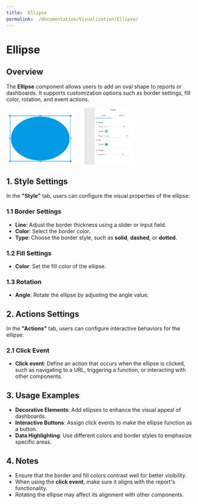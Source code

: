 ```yaml
---
title:  Ellipse
permalink:  /documentation/Visualization/Ellipse/
---
```


# **Ellipse**

## **Overview**

The **Ellipse** component allows users to add an oval shape to reports or dashboards. It supports customization options such as border settings, fill color, rotation, and event actions.

<div align="left"><img src="./../images/image-20250319132445050.png"  width="66%" /></div>

## **1. Style Settings**

In the **"Style"** tab, users can configure the visual properties of the ellipse:

### **1.1 Border Settings**

- **Line**: Adjust the border thickness using a slider or input field.
- **Color**: Select the border color.
- **Type**: Choose the border style, such as **solid**, **dashed**, or **dotted**.

### **1.2 Fill Settings**

- **Color**: Set the fill color of the ellipse.

### **1.3 Rotation**

- **Angle**: Rotate the ellipse by adjusting the angle value.

## **2. Actions Settings**

In the **"Actions"** tab, users can configure interactive behaviors for the ellipse:

### **2.1 Click Event**

- **Click event**: Define an action that occurs when the ellipse is clicked, such as navigating to a URL, triggering a function, or interacting with other components.

## **3. Usage Examples**

- **Decorative Elements**: Add ellipses to enhance the visual appeal of dashboards.
- **Interactive Buttons**: Assign click events to make the ellipse function as a button.
- **Data Highlighting**: Use different colors and border styles to emphasize specific areas.


## **4. Notes**

- Ensure that the border and fill colors contrast well for better visibility.
- When using the **click event**, make sure it aligns with the report's functionality.
- Rotating the ellipse may affect its alignment with other components.